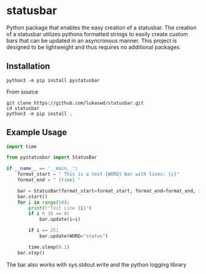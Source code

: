 # statusbar

Python package that enables the easy creation of a statusbar. The creation of a statusbar utilizes pythons formatted strings to easily create custom bars that can be updated in an asyncronous manner. This project is designed to be lightweight and thus requires no additional packages. 

## Installation

```
python3 -m pip install pystatusbar
```

From source

```
git clone https://github.com/lukaswd/statusbar.git
cd statusbar
python3 -m pip install .
```

## Example Usage

``` python
import time

from pystatusbar import StatusBar

if __name__ == '__main__':
    format_start = " This is a test {WORD} bar with lines: {i}"
    format_end = " {time} "

    bar = StatusBar(format_start=format_start, format_end=format_end, i=0, WORD="")
    bar.start()
    for i in range(50):
        print(f"Test Line {i}")
        if i % 10 == 0:
            bar.update(i=i)

        if i == 25:
            bar.update(WORD="status")

        time.sleep(0.1)
    bar.stop()
```

The bar also works with sys.stdout.write and the python logging library